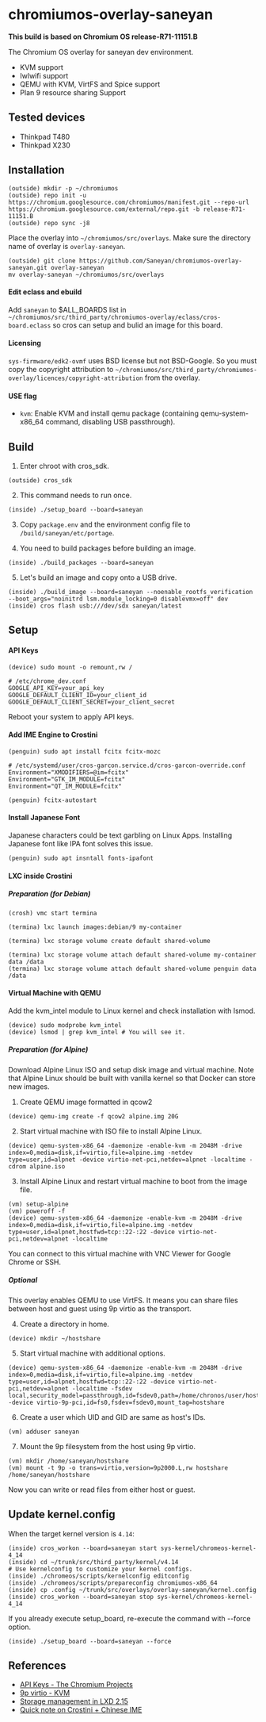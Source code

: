 # chromiumos-overlay-saneyan

**This build is based on Chromium OS release-R71-11151.B**

The Chromium OS overlay for saneyan dev environment.<br>

 * KVM support
 * Iwlwifi support
 * QEMU with KVM, VirtFS and Spice support
 * Plan 9 resource sharing Support
 
## Tested devices

 * Thinkpad T480
 * Thinkpad X230

## Installation
```
(outside) mkdir -p ~/chromiumos
(outside) repo init -u https://chromium.googlesource.com/chromiumos/manifest.git --repo-url https://chromium.googlesource.com/external/repo.git -b release-R71-11151.B
(outside) repo sync -j8
```

Place the overlay into `~/chromiumos/src/overlays`. Make sure the directory name of overlay is `overlay-saneyan`.

```
(outside) git clone https://github.com/Saneyan/chromiumos-overlay-saneyan.git overlay-saneyan
mv overlay-saneyan ~/chromiumos/src/overlays
```

#### Edit eclass and ebuild

Add `saneyan` to $ALL\_BOARDS list in `~/chromiumos/src/third_party/chromiumos-overlay/eclass/cros-board.eclass` so cros can setup and bulid an image for this board.

#### Licensing

`sys-firmware/edk2-ovmf` uses BSD license but not BSD-Google. So you must copy the copyright attribution to `~/chromiumos/src/third_party/chromiumos-overlay/licences/copyright-attribution` from the overlay.

#### USE flag

 * `kvm`: Enable KVM and install qemu package (containing qemu-system-x86\_64 command, disabling USB passthrough).

## Build

1. Enter chroot with cros\_sdk.

```
(outside) cros_sdk
```

2. This command needs to run once.

```
(inside) ./setup_board --board=saneyan
```

3. Copy `package.env` and the environment config file to `/build/saneyan/etc/portage`.

4. You need to build packages before building an image.

```
(inside) ./build_packages --board=saneyan
```

5. Let's build an image and copy onto a USB drive.

```
(inside) ./build_image --board=saneyan --noenable_rootfs_verification --boot_args="noinitrd lsm.module_locking=0 disablevmx=off" dev
(inside) cros flash usb:///dev/sdx saneyan/latest
```

## Setup

#### API Keys

```
(device) sudo mount -o remount,rw /
```

```
# /etc/chrome_dev.conf
GOOGLE_API_KEY=your_api_key
GOOGLE_DEFAULT_CLIENT_ID=your_client_id
GOOGLE_DEFAULT_CLIENT_SECRET=your_client_secret
```

Reboot your system to apply API keys.

#### Add IME Engine to Crostini

```
(penguin) sudo apt install fcitx fcitx-mozc
```

```
# /etc/systemd/user/cros-garcon.service.d/cros-garcon-override.conf
Environment="XMODIFIERS=@im=fcitx"
Environment="GTK_IM_MODULE=fcitx"
Environment="QT_IM_MODULE=fcitx"
```

```
(penguin) fcitx-autostart
```

#### Install Japanese Font

Japanese characters could be text garbling on Linux Apps. Installing Japanese font like IPA font solves this issue.

```
(penguin) sudo apt insntall fonts-ipafont
```

#### LXC inside Crostini

##### Preparation (for Debian)

```
(crosh) vmc start termina
```

```
(termina) lxc launch images:debian/9 my-container
```

```
(termina) lxc storage volume create default shared-volume
```

```
(termina) lxc storage volume attach default shared-volume my-container data /data
(termina) lxc storage volume attach default shared-volume penguin data /data
```

#### Virtual Machine with QEMU

Add the kvm\_intel module to Linux kernel and check installation with lsmod.

```
(device) sudo modprobe kvm_intel
(device) lsmod | grep kvm_intel # You will see it.
```

##### Preparation (for Alpine)

Download Alpine Linux ISO and setup disk image and virtual machine. Note that Alpine Linux should be built with vanilla kernel so that Docker can store new images.

1. Create QEMU image formatted in qcow2
```
(device) qemu-img create -f qcow2 alpine.img 20G
```

2. Start virtual machine with ISO file to install Alpine Linux.
```
(device) qemu-system-x86_64 -daemonize -enable-kvm -m 2048M -drive index=0,media=disk,if=virtio,file=alpine.img -netdev type=user,id=alpnet -device virtio-net-pci,netdev=alpnet -localtime -cdrom alpine.iso
```

3. Install Alpine Linux and restart virtual machine to boot from the image file.
```
(vm) setup-alpine
(vm) poweroff -f
(device) qemu-system-x86_64 -daemonize -enable-kvm -m 2048M -drive index=0,media=disk,if=virtio,file=alpine.img -netdev type=user,id=alpnet,hostfwd=tcp::22-:22 -device virtio-net-pci,netdev=alpnet -localtime
```
You can connect to this virtual machine with VNC Viewer for Google Chrome or SSH.

##### Optional

This overlay enables QEMU to use VirtFS. It means you can share files between host and guest using 9p virtio as the transport. 

4. Create a directory in home.
```
(device) mkdir ~/hostshare
```

5. Start virtual machine with additional options.
```
(device) qemu-system-x86_64 -daemonize -enable-kvm -m 2048M -drive index=0,media=disk,if=virtio,file=alpine.img -netdev type=user,id=alpnet,hostfwd=tcp::22-:22 -device virtio-net-pci,netdev=alpnet -localtime -fsdev local,security_model=passthrough,id=fsdev0,path=/home/chronos/user/hostshare -device virtio-9p-pci,id=fs0,fsdev=fsdev0,mount_tag=hostshare
```

6. Create a user which UID and GID are same as host's IDs.
```
(vm) adduser saneyan
```

7. Mount the 9p filesystem from the host using 9p virtio.
```
(vm) mkdir /home/saneyan/hostshare
(vm) mount -t 9p -o trans=virtio,version=9p2000.L,rw hostshare /home/saneyan/hostshare
```

Now you can write or read files from either host or guest.

## Update kernel.config

When the target kernel version is `4.14`:

```
(inside) cros_workon --board=saneyan start sys-kernel/chromeos-kernel-4_14
(inside) cd ~/trunk/src/third_party/kernel/v4.14
# Use kernelconfig to customize your kernel configs.
(inside) ./chromeos/scripts/kernelconfig editconfig
(inside) ./chromeos/scripts/prepareconfig chromiumos-x86_64
(inside) cp .config ~/trunk/src/overlays/overlay-saneyan/kernel.config
(inside) cros_workon --board=saneyan stop sys-kernel/chromeos-kernel-4_14
```

If you already execute setup_board, re-execute the command with --force option.

```
(inside) ./setup_board --board=saneyan --force
```

## References
 * [API Keys - The Chromium Projects](https://www.chromium.org/developers/how-tos/api-keys)
 * [9p virtio - KVM](https://www.linux-kvm.org/page/9p_virtio)
 * [Storage management in LXD 2.15](https://blog.ubuntu.com/2017/07/12/storage-management-in-lxd-2-15)
 * [Quick note on Crostini + Chinese IME](https://itsze.ro/blog/2018/08/08/quick-note-on-crostini-chinese-ime.html)
